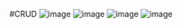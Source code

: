 #CRUD
![image](https://github.com/Cherkani/laravel-first-project/assets/124716884/6ba84756-b960-4917-83c7-4a2eac7ddba3)
![image](https://github.com/Cherkani/laravel-first-project/assets/124716884/1c3064ea-a950-4341-b647-b5c824fc61de)
![image](https://github.com/Cherkani/laravel-first-project/assets/124716884/a51c08f8-2b1e-436e-be7a-7f8f612e1102)
![image](https://github.com/Cherkani/laravel-first-project/assets/124716884/0cb23bf7-507b-484b-901f-f2dc8b24a61a)
